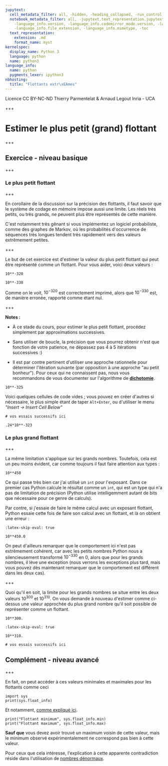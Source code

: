 ```yaml
---
jupytext:
  cell_metadata_filter: all, -hidden, -heading_collapsed, -run_control, -trusted
  notebook_metadata_filter: all, -jupytext.text_representation.jupytext_version, -jupytext.text_representation.format_version,
    -language_info.version, -language_info.codemirror_mode.version, -language_info.codemirror_mode,
    -language_info.file_extension, -language_info.mimetype, -toc
  text_representation:
    extension: .md
    format_name: myst
kernelspec:
  display_name: Python 3
  language: python
  name: python3
language_info:
  name: python
  pygments_lexer: ipython3
nbhosting:
  title: "Flottants extr\xEAmes"
---
```


<div class="licence">
<span>Licence CC BY-NC-ND</span>
<span>Thierry Parmentelat &amp; Arnaud Legout</span>
<span>Inria - UCA</span>
</div>

+++

# Estimer le plus petit (grand) flottant

+++

## Exercice - niveau basique

+++

### Le plus petit flottant

+++

En corollaire de la discussion sur la précision des flottants, il faut savoir que le système de codage en mémoire impose aussi une limite. Les réels très petits, ou très grands, ne peuvent plus être représentés de cette manière.

C'est notamment très gênant si vous implémentez un logiciel probabiliste, comme des graphes de Markov, où les probabilités d'occurrence de séquences très longues tendent très rapidement vers des valeurs extrêmement petites.

+++

Le but de cet exercice est d'estimer la valeur du plus petit flottant qui peut être représenté comme un flottant. Pour vous aider, voici deux valeurs :

```{code-cell} ipython3
10**-320
```

```{code-cell} ipython3
10**-330
```

Comme on le voit, $10^{-320}$ est correctement imprimé, alors que $10^{-330}$ est, de manière erronée, rapporté comme étant nul.

+++

**Notes :**

* À ce stade du cours, pour estimer le plus petit flottant, procédez simplement par approximations successives.

* Sans utiliser de boucle, la précision que vous pourrez obtenir n'est que fonction de votre patience, ne dépassez pas 4 à 5 itérations successives :)

* Il est par contre pertinent d'utiliser une approche rationnelle pour déterminer l'itération suivante (par opposition à une approche "au petit bonheur"). Pour ceux qui ne connaissent pas, nous vous recommandons de vous documenter sur l'algorithme de [**dichotomie**](https://fr.wikipedia.org/wiki/Recherche_dichotomique).

```{code-cell} ipython3
10**-325
```

Voici quelques cellules de code vides ; vous pouvez en créer d'autres si nécessaire, le plus simple étant de taper `Alt+Enter`, ou d'utiliser le menu _"Insert -> Insert Cell Below"_

```{code-cell} ipython3
# vos essais successifs ici
```

```{code-cell} ipython3
.24*10**-323
```

### Le plus grand flottant

+++

La même limitation s'applique sur les grands nombres. Toutefois, cela est un peu moins évident, car comme toujours il faut faire attention aux types :

```{code-cell} ipython3
10**450
```

Ce qui passe très bien car j'ai utilisé un `int` pour l'exposant. Dans ce premier cas Python calcule le résultat comme un `int`, qui est un type qui n'a pas de limitation de précision (Python utilise intelligemment autant de bits que nécessaire pour ce genre de calculs).

Par contre, si j'essaie de faire le même calcul avec un exposant flottant, Python essaie cette fois de faire son calcul avec un flottant, et là on obtient une erreur :

```{code-cell} ipython3
:latex-skip-eval: true

10**450.0
```

On peut d'ailleurs remarquer que le comportement ici n'est pas extrêmement cohérent, car avec les petits nombres Python nous a silencieusement transformé $10^{-330}$ en $0$, alors que pour les grands nombres, il lève une exception (nous verrons les exceptions plus tard, mais vous pouvez dès maintenant remarquer que le comportement est différent dans les deux cas).

+++

Quoi qu'il en soit, la limite pour les grands nombres se situe entre les deux valeurs $10^{300}$ et $10^{310}$. On vous demande à nouveau d'estimer comme ci-dessus une valeur approchée du plus grand nombre qu'il soit possible de représenter comme un flottant.

```{code-cell} ipython3
10**300.
```

```{code-cell} ipython3
:latex-skip-eval: true

10**310.
```

```{code-cell} ipython3
# vos essais successifs ici
```

## Complément - niveau avancé

+++

En fait, on peut accéder à ces valeurs minimales et maximales pour les flottants comme ceci

```{code-cell} ipython3
import sys
print(sys.float_info)
```

Et notamment, [comme expliqué ici](https://docs.python.org/3/library/sys.html#sys.float_info).

```{code-cell} ipython3
print("Flottant minimum", sys.float_info.min)
print("Flottant maximum", sys.float_info.max)
```

**Sauf que** vous devez avoir trouvé un maximum voisin de cette valeur, mais le minimum observé expérimentalement ne correspond pas bien à cette valeur.

Pour ceux que cela intéresse, l'explication à cette apparente contradiction réside dans l'utilisation de [nombres dénormaux](http://en.wikipedia.org/wiki/Denormal%5Fnumber).
